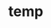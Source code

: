 # temp































































































































































































































































































































































































































































































































































































